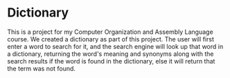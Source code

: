 # Dictionary

This is a project for my Computer Organization and Assembly Language course. We created a dictionary as part of this project. The user will first enter a word to search for it, and the search engine will look up that word in a dictionary, returning the word's meaning and synonyms along with the search results if the word is found in the dictionary, else it will return that the term was not found.
